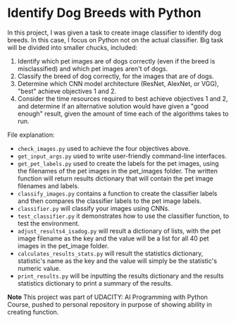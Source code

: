 # Identify Dog Breeds with Python

In this project, I was given a task to create image classifier to identify dog breeds. In this case, I focus on Python not on the actual classifier. Big task will be divided into smaller chucks, included:
1. Identify which pet images are of dogs correctly (even if the breed is misclassified) and which pet images aren't of dogs.  
2. Classify the breed of dog correctly, for the images that are of dogs.  
3. Determine which CNN model architecture (ResNet, AlexNet, or VGG), "best" achieve objectives 1 and 2.  
4. Consider the time resources required to best achieve objectives 1 and 2, and determine if an alternative solution would have given a "good enough" result, given the amount of time each of the algorithms takes to run.

File explanation:
* `check_images.py` used to achieve the four objectives above.
* `get_input_args.py` used to write user-friendly command-line interfaces.
* `get_pet_labels.py` used to create the labels for the pet images, using the filenames of the pet images in the pet_images folder. The written function will return results dictionary that will contain the pet image filenames and labels.
* `classify_images.py` contains a function to create the classifier labels and then compares the classifier labels to the pet image labels.
* `classifier.py` will classify your images using CNNs.
* `test_classifier.py` it demonstrates how to use the classifier function, to test the environment.
* `adjust_results4_isadog.py` will result a dictionary of lists, with the pet image filename as the key and the value will be a list for all 40 pet images in the pet_image folder.
* `calculates_results_stats.py` will result the statistics dictionary, statistic's name as the key and the value will simply be the statistic's numeric value.
* `print_results.py` will be inputting the results dictionary and the results statistics dictionary to print a summary of the results.

**Note**
This project was part of UDACITY: AI Programming with Python Course, pushed to personal repository in purpose of showing ability in creating function. 
